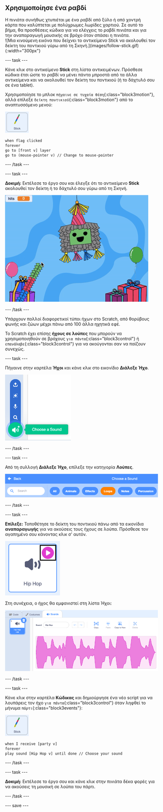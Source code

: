 ## Χρησιμοποίησε ένα ραβδί

<div style="display: flex; flex-wrap: wrap">
<div style="flex-basis: 200px; flex-grow: 1; margin-right: 15px;">
Η πινιάτα συνήθως χτυπιέται με ένα ραβδί από ξύλο ή από χοντρή κάρτα που καλύπτεται με πολύχρωμες λωρίδες χαρτιού. Σε αυτό το βήμα, θα προσθέσεις κώδικα για να ελέγχεις το ραβδί πινιάτα και για την αναπαραγωγή μουσικής σε βρόχο όταν σπάσει η πινιάτα. 
</div>
<div>
![Μια κινούμενη εικόνα που δείχνει το αντικείμενο Stick να ακολουθεί τον δείκτη του ποντικιού γύρω από τη Σκηνή.](images/follow-stick.gif){:width="300px"}
</div>
</div>

--- task ---

Κάνε κλικ στο αντικείμενο **Stick** στη λίστα αντικειμένων. Πρόσθεσε κώδικα έτσι ώστε το ραβδί να μένει πάντα μπροστά από τα άλλα αντικείμενα και να ακολουθεί τον δείκτη του ποντικιού (ή το δάχτυλό σου σε ένα tablet).

Χρησιμοποίησε το μπλοκ `πήγαινε σε τυχαία θέση`{:class="block3motion"}, αλλά επίλεξε `δείκτη ποντικιού`{:class="block3motion"} από το αναπτυσσόμενο μενού:

![Το εικονίδιο του αντικειμένου Stick](images/stick-sprite.png)

```blocks3
when flag clicked
forever
go to [front v] layer
go to (mouse-pointer v) // Change to mouse-pointer
```

--- /task ---

--- task ---

**Δοκιμή:** Εκτέλεσε το έργο σου και έλεγξε ότι το αντικείμενο **Stick** ακολουθεί τον δείκτη ή το δάχτυλό σου γύρω από τη Σκηνή.

![Μια κινούμενη εικόνα που δείχνει το αντικείμενο Stick να ακολουθεί τον δείκτη του ποντικιού γύρω στη Σκηνή.](images/follow-stick.gif)

--- /task ---

Υπάρχουν πολλοί διαφορετικοί τύποι ήχων στο Scratch, από θορύβους φωνής και ζώων μέχρι πάνω από 100 άλλα ηχητικά εφέ.

Το Scratch έχει επίσης **ήχους σε λούπες** που μπορούν να χρησιμοποιηθούν σε βρόχους `για πάντα`{:class="block3control"} ή `επανάλαβε`{:class="block3control"} για να ακούγονται σαν να παίζουν συνεχώς.

--- task ---

Πήγαινε στην καρτέλα **Ήχοι** και κάνε κλικ στο εικονίδιο **Διάλεξε Ήχο**.

![Το εικονίδιο Διάλεξε Ήχο με το αναδυόμενο μενού ήχων. Όταν επιλεγεί, το εικονίδιο επιλογής ήχου είναι ένα λευκό ηχείο σε έναν πράσινο κύκλο.](images/sound-icon.png)

--- /task ---

--- task ---

Από τη συλλογή **Διάλεξε Ήχο**, επίλεξε την κατηγορία **Λούπες**.

![Έχει επιλεγεί η συλλογή Ήχων με την κατηγορία 'Λούπες' τονισμένη με πορτοκαλί χρώμα για να ξεχωρίζει. Οι υπόλοιπες κατηγορίες είναι μπλε.](images/loops-category.png)

--- /task ---

--- task ---

**Επίλεξε:** Τοποθέτησε το δείκτη του ποντικιού πάνω από τα εικονίδια **αναπαραγωγής** για να ακούσεις τους ήχους σε λούπα. Πρόσθεσε τον αγαπημένο σου κάνοντας κλικ σ' αυτόν.

![Ο ήχος "Hip hop" με το εικονίδιο αναπαραγωγής τονισμένο στην επάνω δεξιά γωνία του εικονιδίου ήχου.](images/play-icon.png)

Στη συνέχεια, ο ήχος θα εμφανιστεί στη λίστα Ήχοι:

![Ο ήχος "Hip hop" στη λίστα Ήχων στην καρτέλα Ήχοι.](images/added-sound.png)

--- /task ---

--- task ---

Κάνε κλικ στην καρτέλα **Κώδικας** και δημιούργησε ένα νέο script για να λουπάρεις τον ήχο `για πάντα`{:class="block3control"} όταν ληφθεί το μήνυμα `πάρτι`{:class="block3events"}:

![Το εικονίδιο του αντικειμένου Stick.](images/stick-sprite.png)

```blocks3
when I receive [party v]
forever
play sound [Hip Hop v] until done // Choose your sound
```

--- /task ---

--- task ---

**Δοκιμή:** Εκτέλεσε το έργο σου και κάνε κλικ στην πινιάτα δέκα φορές για να ακούσεις τη μουσική σε λούπα του πάρτι.

--- /task ---

--- save ---
